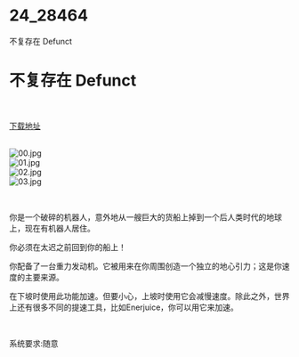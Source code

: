 # 24_28464
不复存在 Defunct
# 不复存在 Defunct
 <br/></br>
[下载地址](https://www.switch520.cc/article/28464 "下载地址")
<br/></br>

<p><img title="00.jpg" src="https://www.switch520.cc/muke_img/2022_03_21_7a2cd0b686f35.jpg" alt="00.jpg"><br>
<img title="01.jpg" src="https://www.switch520.cc/muke_img/2022_03_21_7cf90f3e28d20.jpg" alt="01.jpg"><br>
<img title="02.jpg" src="https://www.switch520.cc/muke_img/2022_03_21_700c7d5dbd34e.jpg" alt="02.jpg"><br>
<img title="03.jpg" src="https://www.switch520.cc/muke_img/2022_03_21_4b8ac639013b1.jpg" alt="03.jpg"></p>
<p>&nbsp;</p>
<p>你是一个破碎的机器人，意外地从一艘巨大的货船上掉到一个后人类时代的地球上，现在有机器人居住。</p>
<p>你必须在太迟之前回到你的船上！</p>
<p>你配备了一台重力发动机。它被用来在你周围创造一个独立的地心引力；这是你速度的主要来源。</p>
<p>在下坡时使用此功能加速。但要小心，上坡时使用它会减慢速度。除此之外，世界上还有很多不同的提速工具，比如Enerjuice，你可以用它来加速。</p>
<p>&nbsp;</p>
<p>系统要求:随意</p>



